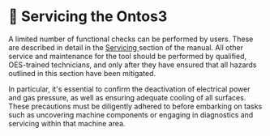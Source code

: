 # 🔧 Servicing the Ontos3

A limited number of functional checks can be performed by users. These are described in detail in the [Servicing ](../servicing/maintenance.md)section of the manual. All other service and maintenance for the tool should be performed by qualified, OES-trained technicians, and only after they have ensured that all hazards outlined in this section have been mitigated.&#x20;

In particular, it's essential to confirm the deactivation of electrical power and gas pressure, as well as ensuring adequate cooling of all surfaces. These precautions must be diligently adhered to before embarking on tasks such as uncovering machine components or engaging in diagnostics and servicing within that machine area.
